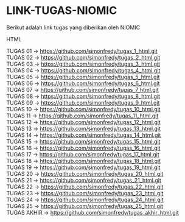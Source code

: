# LINK-TUGAS-NIOMIC

Berikut adalah link tugas yang diberikan oleh NIOMIC

HTML

TUGAS 01      ->  https://github.com/simonfredy/tugas_1_html.git         <br>
TUGAS 02      ->  https://github.com/simonfredy/tugas_2_html.git         <br>
TUGAS 03      ->  https://github.com/simonfredy/tugas_3_html.git         <br>
TUGAS 04      ->  https://github.com/simonfredy/tugas_4_html.git         <br>
TUGAS 05      ->  https://github.com/simonfredy/tugas_5_html.git         <br>
TUGAS 06      ->  https://github.com/simonfredy/tugas_6_html.git         <br>
TUGAS 07      ->  https://github.com/simonfredy/tugas_7_html.git         <br>
TUGAS 08      ->  https://github.com/simonfredy/tugas_8_html.git         <br>
TUGAS 09      ->  https://github.com/simonfredy/tugas_9_html.git         <br>
TUGAS 10      ->  https://github.com/simonfredy/tugas_10_html.git        <br>
TUGAS 11      ->  https://github.com/simonfredy/tugas_11_html.git        <br>
TUGAS 12      ->  https://github.com/simonfredy/tugas_12_html.git        <br>
TUGAS 13      ->  https://github.com/simonfredy/tugas_13_html.git        <br>
TUGAS 14      ->  https://github.com/simonfredy/tugas_14_html.git        <br>
TUGAS 15      ->  https://github.com/simonfredy/tugas_15_html.git        <br>
TUGAS 16      ->  https://github.com/simonfredy/tugas_16_html.git        <br>
TUGAS 17      ->  https://github.com/simonfredy/tugas_17_html.git        <br>
TUGAS 18      ->  https://github.com/simonfredy/tugas_18_html.git        <br>
TUGAS 19      ->  https://github.com/simonfredy/tugas_19_html.git        <br>
TUGAS 20      ->  https://github.com/simonfredy/tugas_20_html.git        <br>
TUGAS 21      ->  https://github.com/simonfredy/tugas_21_html.git        <br>
TUGAS 22      ->  https://github.com/simonfredy/tugas_22_html.git        <br>
TUGAS 23      ->  https://github.com/simonfredy/tugas_23_html.git        <br>
TUGAS 24      ->  https://github.com/simonfredy/tugas_24_html.git        <br>
TUGAS 25      ->  https://github.com/simonfredy/tugas_25_html.git        <br>
TUGAS AKHIR   ->  https://github.com/simonfredy/tugas_akhir_html.git     <br>

